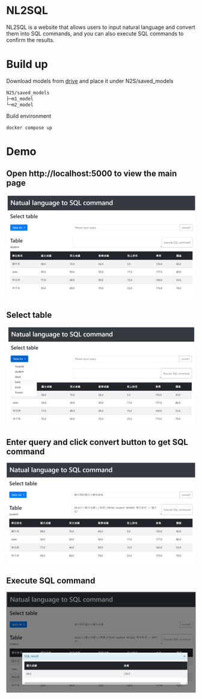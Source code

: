 # NL2SQL
NL2SQL is a website that allows users to input natural language and convert them into SQL commands, and you can also execute SQL commands to confirm the results.

# Build up
Download models from [drive](https://drive.google.com/drive/folders/1GC0JHVyxUzjJQrjeL3Fd1H7k9fvcyKjy?usp=sharing) and place it under N2S/saved_models
```
N2S/saved_models
├─m1_model
└─m2_model
```
Build environment
```
docker compose up
```


# Demo
Open http://localhost:5000 to view the main page
--
![](./demo_pictures/main.png)

Select table
--
![](./demo_pictures/tables.png)

Enter query and click convert button to get SQL command
--
![](./demo_pictures/convert.png)

Execute SQL command
--
![](./demo_pictures/result.png)


